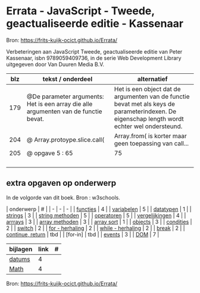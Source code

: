 # Errata - JavaScript - Tweede, geactualiseerde editie - Kassenaar
Bron: https://frits-kuijk-ocict.github.io/Errata/

Verbeteringen aan JavaScript Tweede, geactualiseerde editie van Peter Kassenaar, isbn 9789059409736, in de serie Web Development Library uitgegeven door Van Duuren Media B.V.

| blz | tekst / onderdeel | alternatief |
| - | - | - |
| 179 | @De parameter arguments: Het is een array die alle argumenten van de functie bevat. | Het is een object dat de argumenten van de functie bevat met als keys de parameterindexen. De eigenschap length wordt echter wel ondersteund. |
| 204 | @ Array.protoype.slice.call( | Array.from( is korter maar geen toepassing van call... |
| 205 | @ opgave 5 : 65| 75 |
|  |  |  |
|  |  |  |
|  |  |  |
|  |  |  |

## extra opgaven op onderwerp
In de volgorde van dit boek. Bron : w3schools.

| onderwerp | # |
| - | - | - |
| [functies](https://www.w3schools.com/js/exercise_js.asp?filename=exercise_js_functions1) | 4 |
| [variabelen](https://www.w3schools.com/js/exercise_js.asp?filename=exercise_js_variables1) | 5 |
| [datatypen](https://www.w3schools.com/js/exercise_js.asp?filename=exercise_js_datatypes1) | 1 |
| [strings](https://www.w3schools.com/js/exercise_js.asp?filename=exercise_js_strings1) | 3 |
| [string methoden](https://www.w3schools.com/js/exercise_js.asp?filename=exercise_js_string_methods1) | 5 |
| [operatoren](https://www.w3schools.com/js/exercise_js.asp?filename=exercise_js_operators1) | 5 |
| [vergelijkingen](https://www.w3schools.com/js/exercise_js.asp?filename=exercise_js_comparisons1) | 4 |
| [arrrays](https://www.w3schools.com/js/exercise_js.asp?filename=exercise_js_arrays1) | 3 |
| [array methoden](https://www.w3schools.com/js/exercise_js.asp?filename=exercise_js_array_methods1) | 3 |
| [array sort](https://www.w3schools.com/js/exercise_js.asp?filename=exercise_js_array_sort1) | 1 |
| [objects](https://www.w3schools.com/js/exercise_js.asp?filename=exercise_js_objects1) | 3 |
| [condities](https://www.w3schools.com/js/exercise_js.asp?filename=exercise_js_conditions1) | 2 |
| [switch](https://www.w3schools.com/js/exercise_js.asp?filename=exercise_js_switch1) | 2 |
| [for - herhaling](https://www.w3schools.com/js/exercise_js.asp?filename=exercise_js_loops1) | 2 |
| [while - herhaling](https://www.w3schools.com/js/exercise_js.asp?filename=exercise_js_loop_while1) | 2 |
| [break](https://www.w3schools.com/js/exercise_js.asp?filename=exercise_js_break1) | 2 |
| [continue, return]() | tbd |
| [for-in] | tbd |
| [events](https://www.w3schools.com/js/exercise_js.asp?filename=exercise_js_events1) | 3 |
| [DOM](https://www.w3schools.com/js/exercise_js.asp?filename=exercise_js_dom_html1) | 7 |


| bijlagen | link | # |
| - | - | - |
| [datums](https://www.w3schools.com/js/exercise_js.asp?filename=exercise_js_dates1) | 4 |
| [Math](https://www.w3schools.com/js/exercise_js.asp?filename=exercise_js_math1) | 4 |

Bron: https://frits-kuijk-ocict.github.io/Errata/
